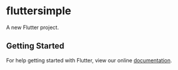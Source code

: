 # fluttersimple

A new Flutter project.

## Getting Started

For help getting started with Flutter, view our online
[documentation](https://flutter.io/).
